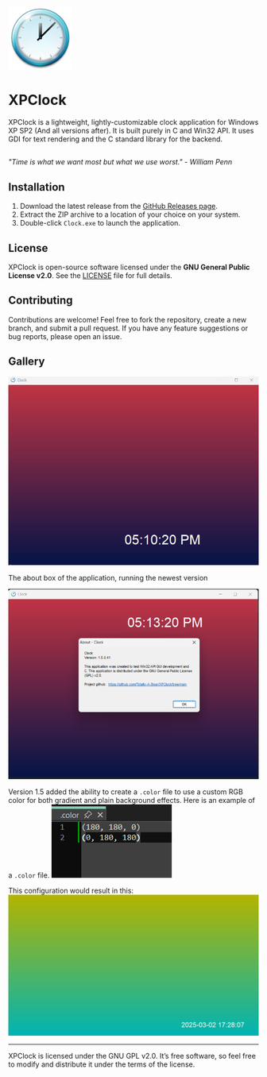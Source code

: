 ![Icon](assets/clock_128.png)
# XPClock

XPClock is a lightweight, lightly-customizable clock application for Windows XP SP2 (And all versions after). It is built purely in C and Win32 API. It uses GDI for text rendering and the C standard library for the backend. 

##
_"Time is what we want most but what we use worst." - William Penn_
##

## Installation

1. Download the latest release from the [GitHub Releases page](https://github.com/Totally-A-Boar/XPClock/releases).
2. Extract the ZIP archive to a location of your choice on your system.
3. Double-click `Clock.exe` to launch the application.

## License

XPClock is open-source software licensed under the **GNU General Public License v2.0**. See the [LICENSE](LICENSE) file for full details.

## Contributing

Contributions are welcome! Feel free to fork the repository, create a new branch, and submit a pull request. If you have any feature suggestions or bug reports, please open an issue.

## Gallery
![GIF Demo](assets/XPClock.gif)

The about box of the application, running the newest version

![About box](assets/About.png)

Version 1.5 added the ability to create a `.color` file to use a custom RGB color for both gradient and plain background effects.
Here is an example of a `.color` file.
![Example Color File](assets/ExampleColorFile.png)

This configuration would result in this:
![Example Custom Color](assets/CustomColorExample.png)

---

XPClock is licensed under the GNU GPL v2.0. It’s free software, so feel free to modify and distribute it under the terms of the license.
